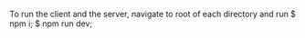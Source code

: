 To run the client and the server, navigate to root of each directory and run
$ npm i;
$ npm run dev;
